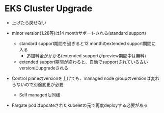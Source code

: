 # EKS Cluster Upgrade

* 上げたら戻せない
* minor version(1.28等)は14 monthサポートされる(standard support)
  * standard support期間を過ぎると12 monthのextended support期間に入る
    * 追加料金がかかる(extended supportがpreview期間中は無料)
  * extended support期間が終わると、自動でsupportされている古いversionにupgradeされる

* Control planeのversionを上げても、managed node groupのversionは変わらないので別途変更が必要
  * Self managedも同様

* Fargate podはupdateされたkubeletの元で再度deployする必要がある